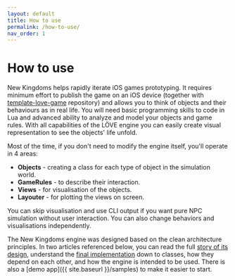 ```yaml
---
layout: default
title: How to use
permalink: /how-to-use/
nav_order: 1
---
```

# How to use
New Kingdoms helps rapidly iterate iOS games prototyping. It requires minimum effort to publish the game on an iOS device (together with [template-love-game](https://github.com/kujunda-seda/template-love-game) repository) and allows you to think of objects and their behaviours as in real life. You will need basic programming skills to code in Lua and advanced ability to analyze and model your objects and game rules. With all capabilities of the LÖVE engine you can easily create visual representation to see the objects' life unfold.

Most of the time, if you don't need to modify the engine itself, you'll  operate in 4 areas:
- **Objects** - creating a class for each type of object in the simulation world.
- **GameRules** - to describe their interaction.
- **Views** - for visualisation of the objects.
- **Layouter** - for plotting the views on screen.

You can skip visualisation and use CLI output if you want pure NPC simulation without user interaction. You can also change behaviors and visualisations independently.

The New Kingdoms engine was designed based on the clean architecture principles. In two articles referenced below, you can read the full [story of its design](https://medium.com/better-programming/clean-architecture-in-game-development-e57542a96e5e), understand the [final implementation](https://medium.com/@yankalbaska/how-clean-should-your-architecture-be-b2157eeea737) down to classes, how they depend on each other, and how the engine is intended to be used. There is also a [demo app]({{ site.baseurl }}/samples) to make it easier to start.
